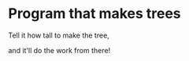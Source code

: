 <h1>Program that makes trees</h1>

<p>Tell it how tall to make the tree,<p>
<p>and it'll do the work from there!<p>
